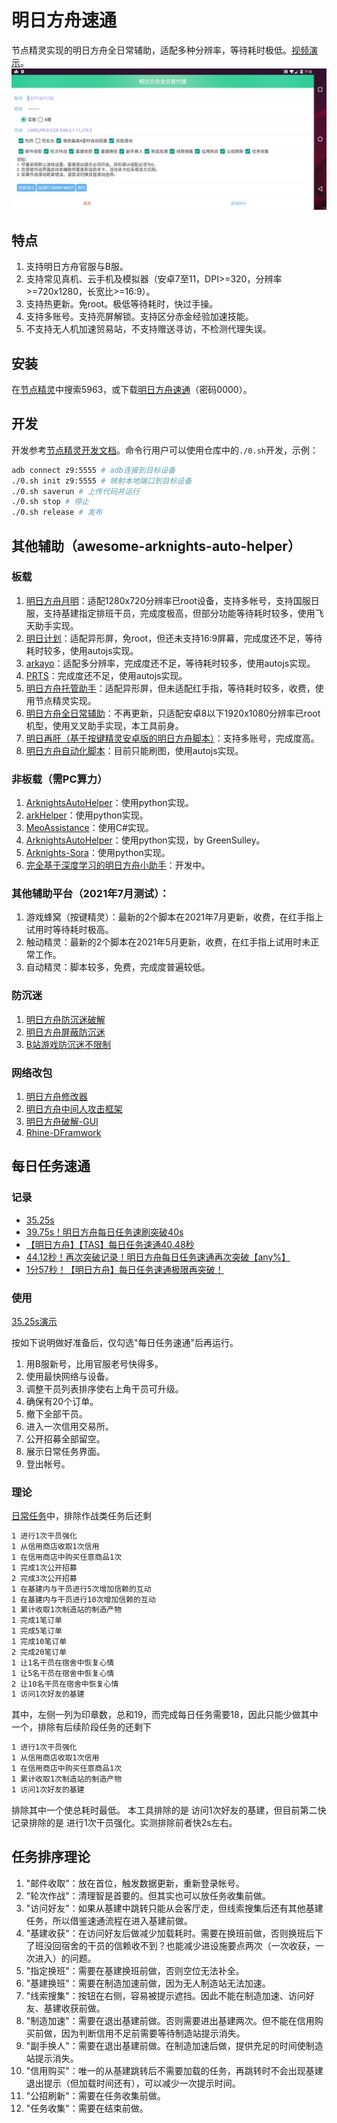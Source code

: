 # 明日方舟速通

节点精灵实现的明日方舟全日常辅助，适配多种分辨率，等待耗时极低。[视频演示](https://www.bilibili.com/video/BV1DL411t7n2)。
![](./flameshot.jpg)

## 特点

1. 支持明日方舟官服与B服。
1. 支持常见真机、云手机及模拟器（安卓7至11，DPI>=320，分辨率>=720x1280，长宽比>=16:9）。
1. 支持热更新。免root。极低等待耗时，快过手操。
1. 支持多账号。支持亮屏解锁。支持区分赤金经验加速技能。
1. 不支持无人机加速贸易站，不支持赠送寻访，不检测代理失误。

## 安装

在[节点精灵](http://card.nspirit.cn/getApk)中搜索5963，或下载[明日方舟速通](https://wwa.lanzoui.com/b010qimmf)（密码0000）。

## 开发

开发参考[节点精灵开发文档](http://www.nspirit.cn/api)。命令行用户可以使用仓库中的`./0.sh`开发，示例：

```bash
adb connect z9:5555 # adb连接到目标设备
./0.sh init z9:5555 # 映射本地端口到目标设备
./0.sh saverun # 上传代码并运行
./0.sh stop # 停止
./0.sh release # 发布
```

## 其他辅助（awesome-arknights-auto-helper）

### 板载

1. [明日方舟月明](https://www.aistool.com/)：适配1280x720分辨率已root设备，支持多帐号，支持国服日服，支持基建指定排班干员，完成度极高，但部分功能等待耗时较多，使用飞天助手实现。
1. [明日计划](https://space.bilibili.com/271091178/video)：适配异形屏，免root，但还未支持16:9屏幕，完成度还不足，等待耗时较多，使用autojs实现。
1. [arkayo](https://github.com/mslxl/arkayo)：适配多分辨率，完成度还不足，等待耗时较多，使用autojs实现。
1. [PRTS](https://github.com/AgainstEntropy/PRTS)：完成度还不足，使用autojs实现。
1. [明日方舟托管助手](https://www.bilibili.com/video/BV1kA41147HA)：适配异形屏，但未适配红手指，等待耗时较多，收费，使用节点精灵实现。
1. [明日方舟全日常辅助](https://github.com/tkkcc/arknights/tree/xxzhushou)：不再更新，只适配安卓8以下1920x1080分辨率已root机型，使用叉叉助手实现，本工具前身。
1. [明日再肝（基于按键精灵安卓版的明日方舟脚本）](https://github.com/Lancarus/a-mobile-anjian-script-for-arknight)：支持多账号，完成度高。
1. [明日方舟自动化脚本](https://github.com/Nick-Hopps/Arkknights_autoscript)：目前只能刷图，使用autojs实现。

### 非板载（需PC算力）

1. [ArknightsAutoHelper](https://github.com/ninthDevilHAUNSTER/ArknightsAutoHelper)：使用python实现。
1. [arkHelper](https://github.com/MangetsuC/arkHelper)：使用python实现。
1. [MeoAssistance](https://github.com/MistEO/MeoAssistance)：使用C#实现。
1. [ArknightsAutoHelper](https://github.com/GreenSulley/ArknightsAutoHelper)：使用python实现，by GreenSulley。
1. [Arknights-Sora](https://github.com/zsppp/Arknights-Sora)：使用python实现。
1. [完全基于深度学习的明日方舟小助手](https://github.com/leng-yue/ai-arkhelper)：开发中。

### 其他辅助平台（2021年7月测试）：

1. 游戏蜂窝（按键精灵）：最新的2个脚本在2021年7月更新，收费，在红手指上试用时等待耗时极高。
1. 触动精灵：最新的2个脚本在2021年5月更新，收费，在红手指上试用时未正常工作。
1. 自动精灵：脚本较多，免费，完成度普遍较低。

### 防沉迷

1. [明日方舟防沉迷破解](https://github.com/Tao0Lu/Arknights_Anti-addiction_Cheater)
1. [明日方舟屏蔽防沉迷](https://github.com/fhyuncai/Arknights-Anti-addiction)
1. [B站游戏防沉迷不限制](https://github.com/FuckAntiAddiction/BiligameAddictionNotLimited)

### 网络改包

1. [明日方舟修改器](https://github.com/GhostStar/Arknights-Armada)
1. [明日方舟中间人攻击框架](https://github.com/LXG-Shadow/Arknights-Dolos)
1. [明日方舟破解-GUI](https://github.com/Tao0Lu/Arknights-Cheater)
1. [Rhine-DFramwork](https://github.com/Rhine-Department-0xf/Rhine-DFramwork)

## 每日任务速通

### 记录

- [35.25s](https://www.bilibili.com/video/BV1eQ4y1C7Ch)
- [39.75s！明日方舟每日任务速刷突破40s](https://www.bilibili.com/video/BV1Ky4y1572P)
- [【明日方舟】【TAS】每日任务速通40.48秒](https://www.bilibili.com/video/BV1i44y1k7Nx)
- [44.12秒！再次突破记录！明日方舟每日任务速通再次突破【any%】](https://www.bilibili.com/video/BV1zh411i7ea)
- [1分57秒！【明日方舟】每日任务速通极限再突破！](https://www.bilibili.com/video/BV1P341167fe)


### 使用

[35.25s演示](https://www.bilibili.com/video/BV1eQ4y1C7Ch)

按如下说明做好准备后，仅勾选"每日任务速通"后再运行。
1. 用B服新号，比用官服老号快得多。
1. 使用最快网络与设备。
1. 调整干员列表排序使右上角干员可升级。
1. 确保有20个订单。
1. 撤下全部干员。
1. 进入一次信用交易所。
1. 公开招募全部留空。
1. 展示日常任务界面。
1. 登出帐号。

### 理论

[日常任务](http://prts.wiki/w/%E4%BB%BB%E5%8A%A1%E5%88%97%E8%A1%A8)中，排除作战类任务后还剩
```txt
1 进行1次干员强化
1 从信用商店收取1次信用
1 在信用商店中购买任意商品1次
1 完成1次公开招募
2 完成3次公开招募
1 在基建内与干员进行5次增加信赖的互动
1 在基建内与干员进行10次增加信赖的互动
1 累计收取1次制造站的制造产物
1 完成1笔订单
1 完成5笔订单
1 完成10笔订单
2 完成20笔订单
1 让1名干员在宿舍中恢复心情
1 让5名干员在宿舍中恢复心情
2 让10名干员在宿舍中恢复心情
1 访问1次好友的基建
```
其中，左侧一列为印章数，总和19，而完成每日任务需要18，因此只能少做其中一个，排除有后续阶段任务的还剩下
```txt
1 进行1次干员强化
1 从信用商店收取1次信用
1 在信用商店中购买任意商品1次
1 累计收取1次制造站的制造产物
1 访问1次好友的基建
```
排除其中一个使总耗时最低。
本工具排除的是 访问1次好友的基建，但目前第二快记录排除的是 进行1次干员强化。实测排除前者快2s左右。

## 任务排序理论

1. "邮件收取"：放在首位，触发数据更新，重新登录帐号。
1. "轮次作战"：清理智是首要的。但其实也可以放任务收集前做。
1. "访问好友"：如果从基建中跳转只能从会客厅走，但线索搜集后还有其他基建任务，所以借鉴速通流程在进入基建前做。
1. "基建收获"：在访问好友后做减少加载耗时。需要在换班前做，否则换班后下了班没回宿舍的干员的信赖收不到？也能减少进设施要点两次（一次收获，一次进入）的问题。
1. "指定换班"：需要在基建换班前做，否则空位无法补全。
1. "基建换班"：需要在制造加速前做，因为无人制造站无法加速。
1. "线索搜集"：按钮在右侧，容易被提示遮挡。因此不能在制造加速、访问好友、基建收获前做。
1. "制造加速"：需要在退出基建前做。否则需要进出基建两次。但不能在信用购买前做，因为判断信用不足前需要等待制造站提示消失。
1. "副手换人"：需要在退出基建前做。在制造加速后做，提供充足的时间使制造站提示消失。
1. "信用购买"：唯一的从基建跳转后不需要加载的任务，再跳转时不会出现基建退出提示（但加载时间还有），可以减少一次提示时间。
1. "公招刷新"：需要在任务收集前做。
1. "任务收集"：需要在结束前做。
